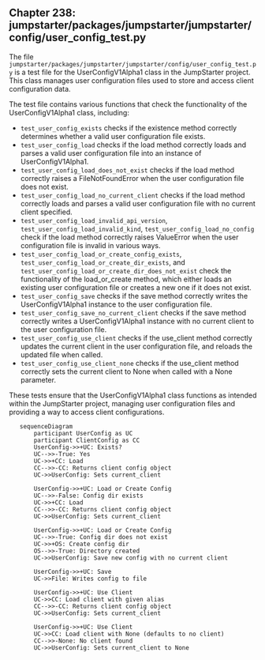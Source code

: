 ## Chapter 238: jumpstarter/packages/jumpstarter/jumpstarter/config/user_config_test.py

 The file `jumpstarter/packages/jumpstarter/jumpstarter/config/user_config_test.py` is a test file for the UserConfigV1Alpha1 class in the JumpStarter project. This class manages user configuration files used to store and access client configuration data.

   The test file contains various functions that check the functionality of the UserConfigV1Alpha1 class, including:

   - `test_user_config_exists` checks if the existence method correctly determines whether a valid user configuration file exists.
   - `test_user_config_load` checks if the load method correctly loads and parses a valid user configuration file into an instance of UserConfigV1Alpha1.
   - `test_user_config_load_does_not_exist` checks if the load method correctly raises a FileNotFoundError when the user configuration file does not exist.
   - `test_user_config_load_no_current_client` checks if the load method correctly loads and parses a valid user configuration file with no current client specified.
   - `test_user_config_load_invalid_api_version`, `test_user_config_load_invalid_kind`, `test_user_config_load_no_config` check if the load method correctly raises ValueError when the user configuration file is invalid in various ways.
   - `test_user_config_load_or_create_config_exists`, `test_user_config_load_or_create_dir_exists`, and `test_user_config_load_or_create_dir_does_not_exist` check the functionality of the load_or_create method, which either loads an existing user configuration file or creates a new one if it does not exist.
   - `test_user_config_save` checks if the save method correctly writes the UserConfigV1Alpha1 instance to the user configuration file.
   - `test_user_config_save_no_current_client` checks if the save method correctly writes a UserConfigV1Alpha1 instance with no current client to the user configuration file.
   - `test_user_config_use_client` checks if the use_client method correctly updates the current client in the user configuration file, and reloads the updated file when called.
   - `test_user_config_use_client_none` checks if the use_client method correctly sets the current client to None when called with a None parameter.

   These tests ensure that the UserConfigV1Alpha1 class functions as intended within the JumpStarter project, managing user configuration files and providing a way to access client configurations.

 ```mermaid
    sequenceDiagram
        participant UserConfig as UC
        participant ClientConfig as CC
        UserConfig->>+UC: Exists?
        UC-->>-True: Yes
        UC->>+CC: Load
        CC-->>-CC: Returns client config object
        UC->>UserConfig: Sets current_client

        UserConfig->>+UC: Load or Create Config
        UC-->>-False: Config dir exists
        UC->>+CC: Load
        CC-->>-CC: Returns client config object
        UC->>UserConfig: Sets current_client

        UserConfig->>+UC: Load or Create Config
        UC-->>-True: Config dir does not exist
        UC->>+OS: Create config dir
        OS-->>-True: Directory created
        UC->>UserConfig: Save new config with no current client

        UserConfig->>+UC: Save
        UC->>File: Writes config to file

        UserConfig->>+UC: Use Client
        UC->>CC: Load client with given alias
        CC-->>-CC: Returns client config object
        UC->>UserConfig: Sets current_client

        UserConfig->>+UC: Use Client
        UC->>CC: Load client with None (defaults to no client)
        CC-->>-None: No client found
        UC->>UserConfig: Sets current_client to None
   ```
